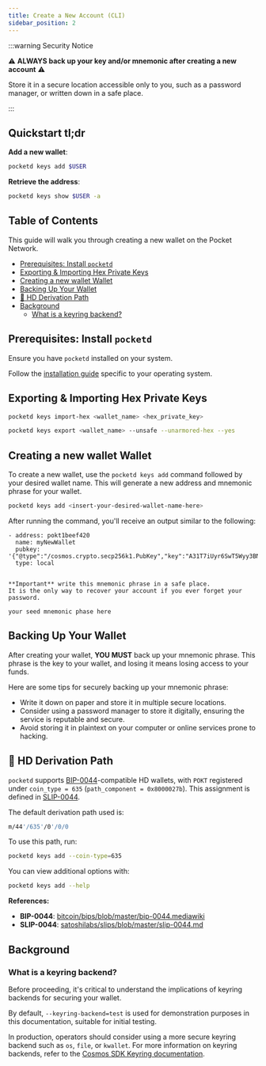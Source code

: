 ```yaml
---
title: Create a New Account (CLI)
sidebar_position: 2
---
```


:::warning Security Notice

⚠️ **ALWAYS back up your key and/or mnemonic after creating a new account** ⚠️

Store it in a secure location accessible only to you, such as a password manager,
or written down in a safe place.

:::

## Quickstart tl;dr <!-- omit in toc -->

**Add a new wallet**:

```bash
pocketd keys add $USER
```

**Retrieve the address**:

```bash
pocketd keys show $USER -a
```

## Table of Contents <!-- omit in toc -->

This guide will walk you through creating a new wallet on the Pocket Network.

- [Prerequisites: Install `pocketd`](#prerequisites-install-pocketd)
- [Exporting \& Importing Hex Private Keys](#exporting--importing-hex-private-keys)
- [Creating a new wallet Wallet](#creating-a-new-wallet-wallet)
- [Backing Up Your Wallet](#backing-up-your-wallet)
- [🔑 HD Derivation Path](#-hd-derivation-path)
- [Background](#background)
  - [What is a keyring backend?](#what-is-a-keyring-backend)

## Prerequisites: Install `pocketd`

Ensure you have `pocketd` installed on your system.

Follow the [installation guide](1_pocketd_cli.md) specific to your operating system.

## Exporting & Importing Hex Private Keys

```bash
pocketd keys import-hex <wallet_name> <hex_private_key>
```

```bash
pocketd keys export <wallet_name> --unsafe --unarmored-hex --yes
```

## Creating a new wallet Wallet

To create a new wallet, use the `pocketd keys add` command followed by your
desired wallet name. This will generate a new address and mnemonic phrase for your wallet.

```bash
pocketd keys add <insert-your-desired-wallet-name-here>
```

After running the command, you'll receive an output similar to the following:

```plaintext
- address: pokt1beef420
  name: myNewWallet
  pubkey: '{"@type":"/cosmos.crypto.secp256k1.PubKey","key":"A31T7iUyr6SwT5Wyy3BNgRqlObq3FqYpW4cTAkfE+6c2"}'
  type: local


**Important** write this mnemonic phrase in a safe place.
It is the only way to recover your account if you ever forget your password.

your seed mnemonic phase here
```

## Backing Up Your Wallet

After creating your wallet, **YOU MUST** back up your mnemonic phrase. This phrase
is the key to your wallet, and losing it means losing access to your funds.

Here are some tips for securely backing up your mnemonic phrase:

- Write it down on paper and store it in multiple secure locations.
- Consider using a password manager to store it digitally, ensuring the service is reputable and secure.
- Avoid storing it in plaintext on your computer or online services prone to hacking.

## 🔑 HD Derivation Path

`pocketd` supports [BIP-0044](https://github.com/bitcoin/bips/blob/master/bip-0044.mediawiki)-compatible HD wallets, with `POKT` registered under `coin_type = 635` (`path_component = 0x8000027b`). This assignment is defined in [SLIP-0044](https://github.com/satoshilabs/slips/blob/master/slip-0044.md).

The default derivation path used is:

```bash
m/44'/635'/0'/0/0
```

To use this path, run:

```bash
pocketd keys add --coin-type=635
```

You can view additional options with:

```bash
pocketd keys add --help
```

**References:**

- **BIP-0044**: [bitcoin/bips/blob/master/bip-0044.mediawiki](https://github.com/bitcoin/bips/blob/master/bip-0044.mediawiki)
- **SLIP-0044**: [satoshilabs/slips/blob/master/slip-0044.md](https://github.com/satoshilabs/slips/blob/master/slip-0044.md)

## Background

### What is a keyring backend?

Before proceeding, it's critical to understand the implications of keyring backends
for securing your wallet.

By default, `--keyring-backend=test` is used for demonstration
purposes in this documentation, suitable for initial testing.

In production, operators should consider using a more secure keyring backend
such as `os`, `file`, or `kwallet`. For more information on keyring backends,
refer to the [Cosmos SDK Keyring documentation](https://docs.cosmos.network/main/user/run-node/keyring).
